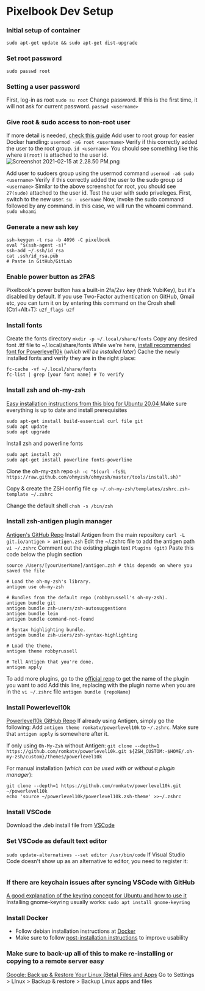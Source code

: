 # Pixelbook Dev Setup

### Initial setup of container
```sudo apt-get update && sudo apt-get dist-upgrade```

### Set root password
```sudo passwd root```

### Setting a user password
First, log-in as root
```sudo su root```
Change password. If this is the first time, it will not ask for current password.
```passwd <username>```

### Give root & sudo access to non-root user
If more detail is needed, [check this guide](https://linoxide.com/linux-how-to/add-user-to-sudoers-on-debian/)
Add user to root group for easier Docker handling:
```usermod -aG root <username>```
Verify if this correctly added the user to the root group.
```id <username>```
You should see something like this where `0(root)` is attached to the user id.
<img src="blob:chrome-untrusted://media-app/a7177af1-72e3-4e34-9a76-b9bf88c816f3" alt="Screenshot 2021-02-15 at 2.28.50 PM.png"/>

Add user to sudoers group using the usermod command
```usermod -aG sudo <username>```
Verify if this correctly added the user to the sudo group
```id <username>```
Similar to the above screenshot for root, you should see `27(sudo)` attached to the user id.
Test the user with sudo priveleges. First, switch to the new user.
```su - username```
Now, invoke the sudo command followed by any command. in this case, we will run the whoami command.
```sudo whoami```

### Generate a new ssh key
```
ssh-keygen -t rsa -b 4096 -C pixelbook
eval "$(ssh-agent -s)"
ssh-add ~/.ssh/id_rsa
cat .ssh/id_rsa.pub
# Paste in GitHub/GitLab
```

### Enable power button as 2FAS
Pixelbook's power button has a built-in 2fa/2sv key (think YubiKey), but it's disabled by default. If you use Two-Factor authentication on GitHub, Gmail etc, you can turn it on by entering this command on the Crosh shell (Ctrl+Alt+T):
```u2f_flags u2f```

### Install fonts
Create the fonts directory
```mkdir -p ~/.local/share/fonts```
Copy any desired font .ttf file to ~/.local/share/fonts
While we're here, [install recommended font for Powerlevel10k](https://github.com/romkatv/powerlevel10k#meslo-nerd-font-patched-for-powerlevel10k) (_which will be installed later_)
Cache the newly installed fonts and verify they are in the right place:
```
fc-cache -vf ~/.local/share/fonts
fc-list | grep [your font name] # To verify
```

### Install zsh and oh-my-zsh
[Easy installation instructions from this blog for Ubuntu 20.04 ](https://chrisrmiller.com/install-zsh-and-oh-my-zsh-on-ubuntu-20-04/)
Make sure everything is up to date and install prerequisites
```
sudo apt-get install build-essential curl file git
sudo apt update
sudo apt upgrade
```

Install zsh and powerline fonts
```
sudo apt install zsh
sudo apt-get install powerline fonts-powerline
```

Clone the oh-my-zsh repo
```sh -c "$(curl -fsSL https://raw.github.com/ohmyzsh/ohmyzsh/master/tools/install.sh)"```

Copy & create the ZSH config file
```cp ~/.oh-my-zsh/templates/zshrc.zsh-template ~/.zshrc```

Change the default shell
```chsh -s /bin/zsh```

### Install zsh-antigen plugin manager
[Antigen's GitHub Repo](https://github.com/zsh-users/antigen)
Install Antigen from the main repository
```curl -L git.io/antigen > antigen.zsh```
Edit the ~/.zshrc file to add the antigen path
```vi ~/.zshrc```
Comment out the existing plugin text
```Plugins (git)```
Paste this code below the plugin section
```
source /Users/[yourUserName]/antigen.zsh # this depends on where you saved the file

# Load the oh-my-zsh's library.
antigen use oh-my-zsh

# Bundles from the default repo (robbyrussell's oh-my-zsh).
antigen bundle git
antigen bundle zsh-users/zsh-autosuggestions
antigen bundle lein
antigen bundle command-not-found

# Syntax highlighting bundle.
antigen bundle zsh-users/zsh-syntax-highlighting

# Load the theme.
antigen theme robbyrussell

# Tell Antigen that you're done.
antigen apply
```
To add more plugins, go to the [official repo](https://github.com/ohmyzsh/ohmyzsh/wiki/Plugins) to get the name of the plugin you want to add
Add this line, replacing with the plugin name when you are in the `vi ~/.zshrc` file
```antigen bundle {repoName}```

### Install Powerlevel10k
[Powerlevel10k GitHub Repo](https://github.com/romkatv/powerlevel10k)
If already using Antigen, simply go the following:
Add `antigen theme romkatv/powerlevel10k` to `~/.zshrc`. Make sure that `antigen apply` is somewhere after it.

If only using `Oh-My-Zsh` without Antigen:
```git clone --depth=1 https://github.com/romkatv/powerlevel10k.git ${ZSH_CUSTOM:-$HOME/.oh-my-zsh/custom}/themes/powerlevel10k```

For manual installation (_which can be used with or without a plugin manager_):
```
git clone --depth=1 https://github.com/romkatv/powerlevel10k.git ~/powerlevel10k
echo 'source ~/powerlevel10k/powerlevel10k.zsh-theme' >>~/.zshrc
```

### Install VSCode
Download the .deb install file from [VSCode](https://code.visualstudio.com/)

### Set VSCode as default text editor
```sudo update-alternatives --set editor /usr/bin/code```
If Visual Studio Code doesn't show up as an alternative to editor, you need to register it:
```sudo update-alternatives --install editor /usr/bin/editor $(which code)
```

### If there are keychain issues after syncing VSCode with GitHub 
[A good explanation of the keyring concept for Ubuntu and how to use it](https://itsfoss.com/ubuntu-keyring/)
Installing gnome-keyring usually works:
```sudo apt install gnome-keyring```

### Install Docker
- Follow debian installation instructions at [Docker](https://docs.docker.com/engine/install/debian/)
- Make sure to follow [post-installation instructions](https://docs.docker.com/engine/install/linux-postinstall/) to improve usability

### Make sure to back-up all of this to make re-installing or copying to a remote server easy
[Google: Back up & Restore Your Linux (Beta) Files and Apps](https://support.google.com/pixelbook/answer/9654926?hl=en&ref_topic=9146794)
Go to Settings > LInux > Backup & restore > Backup Linux apps and files

